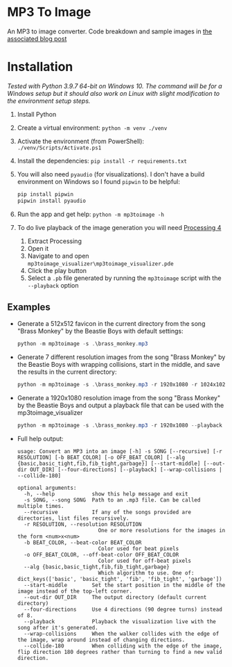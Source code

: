 # MP3 To Image

An MP3 to image converter. Code breakdown and sample images in [the associated blog post](TODO)

# Installation

_Tested with Python 3.9.7 64-bit on Windows 10. The command will be for a Windows setup but it should also work on Linux with slight modification to the environment setup steps._

1. Install Python
1. Create a virtual environment: `python -m venv ./venv`
1. Activate the environment (from PowerShell): `./venv/Scripts/Activate.ps1`
1. Install the dependencies: `pip install -r requirements.txt`
1. You will also need `pyaudio` (for visualizations). I don't have a build environment on Windows so I found `pipwin` to be helpful:

    ```PowerShell
    pip install pipwin
    pipwin install pyaudio
    ```

1. Run the app and get help: `python -m mp3toimage -h`
1. To do live playback of the image generation you will need [Processing 4](https://processing.org/)
    1. Extract Processing
    1. Open it
    1. Navigate to and open `mp3toimage_visualizer\mp3toimage_visualizer.pde`
    1. Click the play button
    1. Select a `.pb` file generated by running the `mp3toimage` script with the `--playback` option

## Examples

* Generate a 512x512 favicon in the current directory from the song "Brass Monkey" by the Beastie Boys with default settings:

    ```PowerShell
    python -m mp3toimage -s .\brass_monkey.mp3
    ```

* Generate 7 different resolution images from the song "Brass Monkey" by the Beastie Boys with wrapping collisions, start in the middle, and save the results in the current directory:

    ```PowerShell
    python -m mp3toimage -s .\brass_monkey.mp3 -r 1920x1080 -r 1024x1024 -r 512x512 -r 32x32 -r 48x48 -r 96x96 -r 128x128 --wrap-collision --start-middle
    ```

* Generate a 1920x1080 resolution image from the song "Brass Monkey" by the Beastie Boys and output a playback file that can be used with the mp3toimage_visualizer

    ```PowerShell
    python -m mp3toimage -s .\brass_monkey.mp3 -r 1920x1080 --playback
    ```

* Full help output:

    ```
    usage: Convert an MP3 into an image [-h] -s SONG [--recursive] [-r RESOLUTION] [-b BEAT_COLOR] [-o OFF_BEAT_COLOR] [--alg {basic,basic_tight,fib,fib_tight,garbage}] [--start-middle] [--out-dir OUT_DIR] [--four-directions] [--playback] [--wrap-collisions | --collide-180]

    optional arguments:
      -h, --help            show this help message and exit
      -s SONG, --song SONG  Path to an .mp3 file. Can be called multiple times.
      --recursive           If any of the songs provided are directories, list files recursively.
      -r RESOLUTION, --resolution RESOLUTION
                              One or more resolutions for the images in the form <num>x<num>
      -b BEAT_COLOR, --beat-color BEAT_COLOR
                              Color used for beat pixels
      -o OFF_BEAT_COLOR, --off-beat-color OFF_BEAT_COLOR
                              Color used for off-beat pixels
      --alg {basic,basic_tight,fib,fib_tight,garbage}
                              Which algorithm to use. One of: dict_keys(['basic', 'basic_tight', 'fib', 'fib_tight', 'garbage'])
      --start-middle        Set the start position in the middle of the image instead of the top-left corner.
      --out-dir OUT_DIR     The output directory (default current directory)
      --four-directions     Use 4 directions (90 degree turns) instead of 8.
      --playback            Playback the visualization live with the song after it's generated.
      --wrap-collisions     When the walker collides with the edge of the image, wrap around instead of changing directions.
      --collide-180         When colliding with the edge of the image, flip direction 180 degrees rather than turning to find a new valid direction.
    ```
